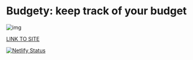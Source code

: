 # Budgety: keep track of your budget

![img](https://alltogether.swe.org/wp-content/uploads/2021/09/budget_header.jpg)

[LINK TO SITE](#)

[![Netlify Status](https://api.netlify.com/api/v1/badges/5f5a2525-c4e5-4a9d-9a98-05a78c309fd7/deploy-status)](https://app.netlify.com/sites/budgety-47/deploys)
